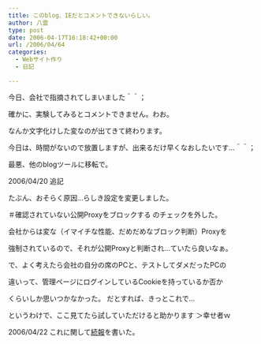 ```yaml
---
title: このblog、IEだとコメントできないらしい。
author: 八雲
type: post
date: 2006-04-17T16:18:42+00:00
url: /2006/04/64
categories:
  - Webサイト作り
  - 日記

---
```

今日、会社で指摘されてしまいました＾＾；
  
確かに、実験してみるとコメントできません。わお。
  
なんか文字化けした変なのが出てきて終わります。

今日は、時間がないので放置しますが、出来るだけ早くなおしたいです…＾＾；
  
最悪、他のblogツールに移転で。

2006/04/20 追記
  
たぶん、おそらく原因…らしき設定を変更しました。
  
＃確認されていない公開Proxyをブロックする のチェックを外した。
  
会社からは変な（イマイチな性能、だめだめなブロック判断）Proxyを
  
強制されているので、それが公開Proxyと判断され…ていたら良いなぁ。

で、よく考えたら会社の自分の席のPCと、テストしてダメだったPCの
  
違いって、管理ページにログインしているCookieを持っているか否か
  
くらいしか思いつかなかった。 だとすれば、きっとこれで…
  
というわけで、ここ見てたら試していただけると助かります ＞幸せ者ｗ

2006/04/22 これに関して[続報][1]を書いた。

 [1]: http://www.ziomatrix.org/?p=69